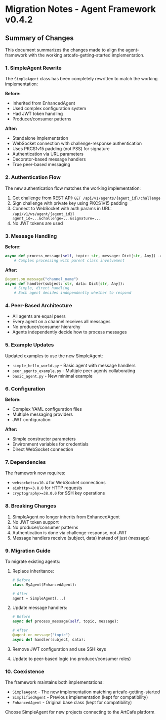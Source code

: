 # Migration Notes - Agent Framework v0.4.2

## Summary of Changes

This document summarizes the changes made to align the agent-framework with the working artcafe-getting-started implementation.

### 1. SimpleAgent Rewrite

The `SimpleAgent` class has been completely rewritten to match the working implementation:

**Before:**
- Inherited from EnhancedAgent
- Used complex configuration system
- Had JWT token handling
- Producer/consumer patterns

**After:**
- Standalone implementation
- WebSocket connection with challenge-response authentication
- Uses PKCS1v15 padding (not PSS) for signature
- Authentication via URL parameters
- Decorator-based message handlers
- True peer-based messaging

### 2. Authentication Flow

The new authentication flow matches the working implementation:
1. Get challenge from REST API: `GET /api/v1/agents/{agent_id}/challenge`
2. Sign challenge with private key using PKCS1v15 padding
3. Connect to WebSocket with auth params in URL: `/api/v1/ws/agent/{agent_id}?agent_id=...&challenge=...&signature=...`
4. No JWT tokens are used

### 3. Message Handling

**Before:**
```python
async def process_message(self, topic: str, message: Dict[str, Any]) -> bool:
    # Complex processing with parent class involvement
```

**After:**
```python
@agent.on_message("channel_name")
async def handler(subject: str, data: Dict[str, Any]):
    # Simple, direct handling
    # Each agent decides independently whether to respond
```

### 4. Peer-Based Architecture

- All agents are equal peers
- Every agent on a channel receives all messages
- No producer/consumer hierarchy
- Agents independently decide how to process messages

### 5. Example Updates

Updated examples to use the new SimpleAgent:
- `simple_hello_world.py` - Basic agent with message handlers
- `peer_agents_example.py` - Multiple peer agents collaborating
- `basic_agent.py` - New minimal example

### 6. Configuration

**Before:**
- Complex YAML configuration files
- Multiple messaging providers
- JWT configuration

**After:**
- Simple constructor parameters
- Environment variables for credentials
- Direct WebSocket connection

### 7. Dependencies

The framework now requires:
- `websockets>=10.4` for WebSocket connections
- `aiohttp>=3.8.0` for HTTP requests
- `cryptography>=38.0.0` for SSH key operations

### 8. Breaking Changes

1. SimpleAgent no longer inherits from EnhancedAgent
2. No JWT token support
3. No producer/consumer patterns
4. Authentication is done via challenge-response, not JWT
5. Message handlers receive (subject, data) instead of just (message)

### 9. Migration Guide

To migrate existing agents:

1. Replace inheritance:
   ```python
   # Before
   class MyAgent(EnhancedAgent):
   
   # After
   agent = SimpleAgent(...)
   ```

2. Update message handlers:
   ```python
   # Before
   async def process_message(self, topic, message):
   
   # After
   @agent.on_message("topic")
   async def handler(subject, data):
   ```

3. Remove JWT configuration and use SSH keys
4. Update to peer-based logic (no producer/consumer roles)

### 10. Coexistence

The framework maintains both implementations:
- `SimpleAgent` - The new implementation matching artcafe-getting-started
- `SimplifiedAgent` - Previous implementation (kept for compatibility)
- `EnhancedAgent` - Original base class (kept for compatibility)

Choose SimpleAgent for new projects connecting to the ArtCafe platform.